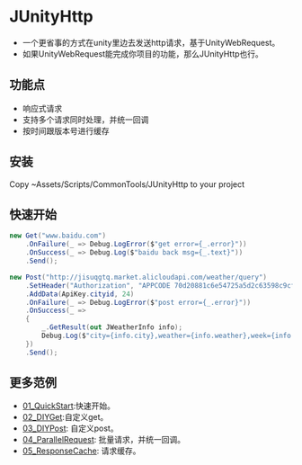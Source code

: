 # JUnityHttp
* 一个更省事的方式在unity里边去发送http请求，基于UnityWebRequest。
* 如果UnityWebRequest能完成你项目的功能，那么JUnityHttp也行。

## 功能点

* 响应式请求
* 支持多个请求同时处理，并统一回调
* 按时间跟版本号进行缓存

## 安装

Copy ~Assets/Scripts/CommonTools/JUnityHttp to your project

## 快速开始

```C#
new Get("www.baidu.com")
    .OnFailure(_ => Debug.LogError($"get error={_.error}"))
    .OnSuccess(_ => Debug.Log($"baidu back msg={_.text}"))
    .Send();

new Post("http://jisuqgtq.market.alicloudapi.com/weather/query")
    .SetHeader("Authorization", "APPCODE 70d20881c6e54725a5d2c63598c9cf64")
    .AddData(ApiKey.cityid, 24)
    .OnFailure(_ => Debug.LogError($"post error={_.error}"))
    .OnSuccess(_ =>
    {
        _.GetResult(out JWeatherInfo info);
        Debug.Log($"city={info.city},weather={info.weather},week={info.week},date={info.date}");
    })
    .Send();
```

## 更多范例

* [01_QuickStart](Assets/Scripts/CommonTools/JUnityHttpSample/01_QuickStart/):快速开始。
* [02_DIYGet](Assets/Scripts/CommonTools/JUnityHttpSample/02_DIYGet/):自定义get。
* [03_DIYPost](Assets/Scripts/CommonTools/JUnityHttpSample/03_DIYPost/): 自定义post。
* [04_ParallelRequest](Assets/Scripts/CommonTools/JUnityHttpSample/04_ParallelRequest/): 批量请求，并统一回调。
* [05_ResponseCache](Assets/Scripts/CommonTools/JUnityHttpSample/05_ResponseCache/): 请求缓存。
